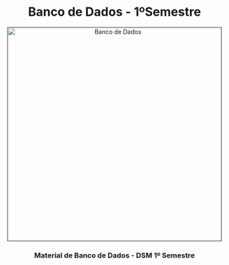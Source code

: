 <h1 align="center"> Banco de Dados - 1ºSemestre </h1>

<div align="center">
   <a href=""><img src="https://i.giphy.com/media/VXJWhaO7afRe/giphy.webp" height="500" weight="250" alt="Banco de Dados" border="0"></a>
</div>

<h3 align="center"><strong>Material de Banco de Dados - DSM 1º Semestre</h3></strong>
